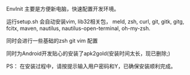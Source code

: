 EnvInit 主要是方便新电脑，快速配置开发环境。

运行setup.sh
会自动安装vim, lib32相关包， meld, zsh, curl, git, gitk, gitg, fcitx, maven, nautilus, nautilus-open-terminal, oh-my-zsh.

同时会进行一些基础的zsh git vim 配置


同时为Android开发贴心的安装了apk2gold(安装时间太长，现已删除;)


PS： 在安装过程中，请按提示输入用户密码和Y，已确保安装顺利完成。
